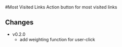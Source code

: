 #Most Visited Links
Action button for most visited links

## Changes
  * v0.2.0
	  * add weighting function for user-click
